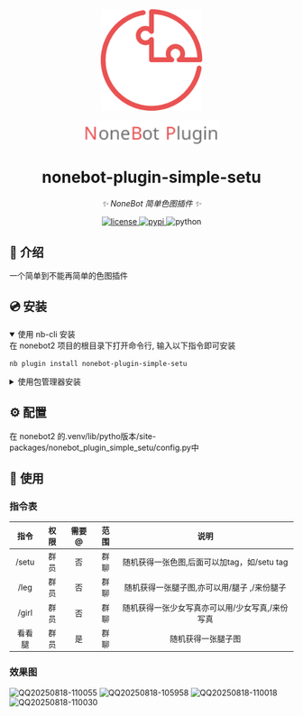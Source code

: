 <div align="center">
  <a href="https://v2.nonebot.dev/store"><img src="https://github.com/nomdn/nonebot-plugin-simple-setu/blob/resources/nbp_logo.png" width="180" height="180" alt="NoneBotPluginLogo"></a>
  <br>
  <p><img src="https://github.com/nomdn/nonebot-plugin-simple-setu/blob/resources/NoneBotPlugin.svg" width="240" alt="NoneBotPluginText"></p>
</div>

<div align="center">

# nonebot-plugin-simple-setu

_✨ NoneBot 简单色图插件 ✨_

<a href="./LICENSE">
    <img src="https://img.shields.io/github/license/owner/nonebot-plugin-template.svg" alt="license">
</a>
<a href="https://pypi.org/project/nonebot-plugin-simple-setu/">
    <img src="https://img.shields.io/pypi/v/nonebot-plugin-template.svg" alt="pypi">
</a>
<img src="https://img.shields.io/badge/python-3.9+-blue.svg" alt="python">

</div>

## 📖 介绍
一个简单到不能再简单的色图插件


## 💿 安装

<details open>
<summary>使用 nb-cli 安装</summary>
在 nonebot2 项目的根目录下打开命令行, 输入以下指令即可安装

    nb plugin install nonebot-plugin-simple-setu

</details>

<details>
<summary>使用包管理器安装</summary>
在 nonebot2 项目的插件目录下, 打开命令行, 根据你使用的包管理器, 输入相应的安装命令

<details>
<summary>pip</summary>

    pip install nonebot-plugin-simple-setu
</details>
<details>
<summary>pdm</summary>

    pdm add nonebot-plugin-simple-setu
</details>
<details>
<summary>poetry</summary>

    poetry add nonebot-plugin-simple-setu
</details>
<details>
<summary>conda</summary>

    conda install nonebot-plugin-simple-setu
</details>

打开 nonebot2 项目根目录下的 `pyproject.toml` 文件, 在 `[tool.nonebot]` 部分追加写入

    plugins = ["nonebot_plugin_simple_setu"]

</details>

## ⚙️ 配置

在 nonebot2 的.venv/lib/pytho版本/site-packages/nonebot_plugin_simple_setu/config.py中


## 🎉 使用
### 指令表
|  指令   |  权限  | 需要@ | 范围 | 说明 |
|:-----:|:----:|:---:|:--:|:----:|
| /setu |  群员  |  否  | 群聊 | 随机获得一张色图,后面可以加tag，如/setu tag |
| /leg  |  群员  |  否  | 群聊 | 随机获得一张腿子图,亦可以用/腿子 ,/来份腿子 |
| /girl |  群员  |  否  | 群聊 |随机获得一张少女写真亦可以用/少女写真,/来份写真|
|  看看腿  | 群员 |  是  | 群聊 | 随机获得一张腿子图|
### 效果图

<img width="705" height="429" alt="QQ20250818-110055" src="https://github.com/user-attachments/assets/a24e0db2-0429-40c5-8f1d-0dd962917989" />
<img width="705" height="495" alt="QQ20250818-105958" src="https://github.com/user-attachments/assets/ffe76de5-fbbc-44ba-9e83-a8b1793b8fa2" />
<img width="687" height="444" alt="QQ20250818-110018" src="https://github.com/user-attachments/assets/76dc922c-4be5-4d82-a182-0358d535803b" />
<img width="690" height="482" alt="QQ20250818-110030" src="https://github.com/user-attachments/assets/edea2645-42bf-463d-9b80-243eadd85288" />

